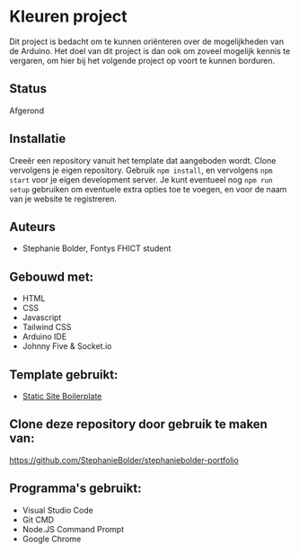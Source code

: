 # Kleuren project
Dit project is bedacht om te kunnen oriënteren over de mogelijkheden van de Arduino. Het doel van dit project is dan ook om zoveel mogelijk kennis te vergaren, om hier bij het volgende project op voort te kunnen borduren. 

## Status
Afgerond

## Installatie
Creeër een repository vanuit het template dat aangeboden wordt. Clone vervolgens je eigen repository. Gebruik `npm install`, en vervolgens `npm start` voor je eigen development server.
Je kunt eventueel nog `npm run setup` gebruiken om eventuele extra opties toe te voegen, en voor de naam van je website te registreren. 

## Auteurs
- Stephanie Bolder, Fontys FHICT student

## Gebouwd met:
- HTML
- CSS
- Javascript
- Tailwind CSS
- Arduino IDE
- Johnny Five & Socket.io

## Template gebruikt:
- [Static Site Boilerplate](https://github.com/aadvdh/static-site-boilerplate-tailwindcss)

## Clone deze repository door gebruik te maken van:
https://github.com/StephanieBolder/stephaniebolder-portfolio

## Programma's gebruikt:
- Visual Studio Code
- Git CMD
- Node.JS Command Prompt
- Google Chrome